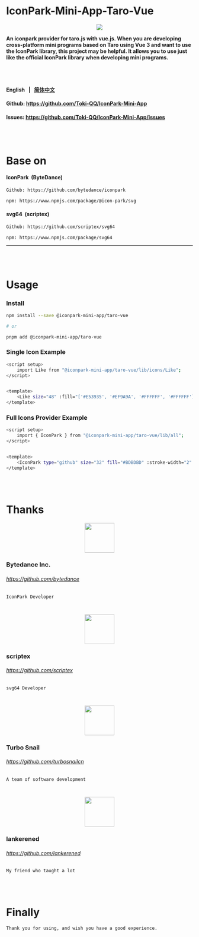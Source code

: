# IconPark-Mini-App-Taro-Vue

<p align="center">
<img src="https://raw.github.com/Toki-QQ/IconPark-Mini-App/master/packages/taro_vue/iconpark-mini-app-taro-vue.png" >
<p></p>
<b>An iconpark provider for taro.js with vue.js. When you are developing cross-platform mini programs based on Taro using Vue 3 and want to use the IconPark library, this project may be helpful. It allows you to use just like the official IconPark library when developing mini programs.</b>
<p>

<br/>
<br/>

#### English &nbsp; | &nbsp; <a href="./README_zh-CN.md">简体中文<a>

#### Github: https://github.com/Toki-QQ/IconPark-Mini-App

#### Issues: https://github.com/Toki-QQ/IconPark-Mini-App/issues

<br/>
<br/>

# Base on

#### IconPark &nbsp;(ByteDance)

```bash
Github: https://github.com/bytedance/iconpark

npm: https://www.npmjs.com/package/@icon-park/svg
```

#### svg64 &nbsp;(scriptex)

```bash
Github: https://github.com/scriptex/svg64

npm: https://www.npmjs.com/package/svg64
```

---

<br/>
<br/>

# Usage

### Install

```bash
npm install --save @iconpark-mini-app/taro-vue

# or

pnpm add @iconpark-mini-app/taro-vue
```

### Single Icon Example

```bash
<script setup>
    import Like from "@iconpark-mini-app/taro-vue/lib/icons/Like";
</script>


<template>
    <Like size="48" :fill="['#E53935', '#EF9A9A', '#FFFFFF', '#FFFFFF']" theme="multi-color" />
</template>
```

### Full Icons Provider Example

```bash
<script setup>
    import { IconPark } from "@iconpark-mini-app/taro-vue/lib/all";
</script>


<template>
    <IconPark type="github" size="32" fill="#BDBDBD" :stroke-width="2" />
</template>
```

<br/>
<br/>

# Thanks

<p align="center">
<img width="80" height="80" src="https://avatars.githubusercontent.com/u/4158466?s=200&v=4" >
</p>

### Bytedance Inc.

###### https://github.com/bytedance

```bash
IconPark Developer
```

#

<p align="center">
<img width="80" height="80" src="https://avatars.githubusercontent.com/u/4603539?v=4" >
</p>

### scriptex

###### https://github.com/scriptex

```bash
svg64 Developer
```

#

<p align="center">
<img width="80" height="80" src="https://avatars.githubusercontent.com/u/110720510?s=200&v=4" >
</p>

### Turbo Snail

###### https://github.com/turbosnailcn

```bash
A team of software development
```

#

<p align="center">
<img width="80" height="80" src="https://avatars.githubusercontent.com/u/57043221?v=4" >
</p>

### lankerened

###### https://github.com/lankerened

```bash
My friend who taught a lot
```

<br/>
<br/>

# Finally

```bash
Thank you for using, and wish you have a good experience.
```
